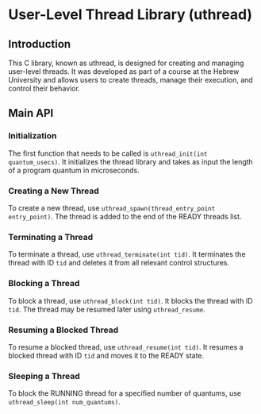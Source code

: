 # User-Level Thread Library (uthread)

## Introduction

This C library, known as uthread, is designed for creating and managing user-level threads. 
It was developed as part of a course at the Hebrew University and allows users to create threads, manage their execution, and control their behavior.

## Main API

### Initialization

The first function that needs to be called is `uthread_init(int quantum_usecs)`.
It initializes the thread library and takes as input the length of a program quantum in microseconds.

### Creating a New Thread

To create a new thread, use `uthread_spawn(thread_entry_point entry_point)`.
The thread is added to the end of the READY threads list.

### Terminating a Thread

To terminate a thread, use `uthread_terminate(int tid)`. It terminates the thread with ID `tid` and deletes it from all relevant control structures.

### Blocking a Thread

To block a thread, use `uthread_block(int tid)`. It blocks the thread with ID `tid`. The thread may be resumed later using `uthread_resume`.

### Resuming a Blocked Thread

To resume a blocked thread, use `uthread_resume(int tid)`. It resumes a blocked thread with ID `tid` and moves it to the READY state.

### Sleeping a Thread

To block the RUNNING thread for a specified number of quantums, use `uthread_sleep(int num_quantums)`.



